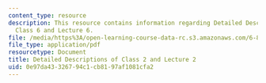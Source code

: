 ```yaml
---
content_type: resource
description: This resource contains information regarding Detailed Descriptions of
  Class 6 and Lecture 6.
file: /media/https%3A/open-learning-course-data-rc.s3.amazonaws.com/6-849-geometric-folding-algorithms-linkages-origami-polyhedra-fall-2012/0e97da43326794c1cb8197af1081cfa2_MIT6_849F12_desc02.pdf
file_type: application/pdf
resourcetype: Document
title: Detailed Descriptions of Class 2 and Lecture 2
uid: 0e97da43-3267-94c1-cb81-97af1081cfa2
---
```

